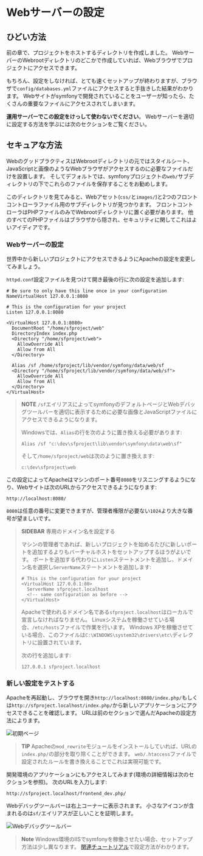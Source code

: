 Webサーバーの設定
===================

ひどい方法
----------

前の章で、プロジェクトをホストするディレクトリを作成しました。
WebサーバーのWebrootディレクトリのどこかで作成していれば、Webブラウザでプロジェクトにアクセスできます。

もちろん、設定をしなければ、とても速くセットアップが終わりますが、ブラウザで`config/databases.yml`ファイルにアクセスすると手抜きした結果がわかります。
Webサイトがsymfonyで開発されていることをユーザーが知ったら、たくさんの重要なファイルにアクセスされてしまいます。

**運用サーバーでこの設定をけっして使わないでください**。
Webサーバーを適切に設定する方法を学ぶには次のセクションをご覧ください。

セキュアな方法
-------------

WebのグッドプラクティスはWebrootディレクトリの元ではスタイルシート、JavaScriptと画像のようなWebブラウザがアクセスするのに必要なファイルだけを設置します。
そしてデフォルトでは、symfonyプロジェクトの`web/`サブディレクトリの下でこれらのファイルを保存することをお勧めします。

このディレクトリを見てみると、Webアセット(`css/`と`images/`)と2つのフロントコントローラファイル用のサブディレクトリが見つかります。
フロントコントローラはPHPファイルのみでWebrootディレクトリに置く必要があります。
他のすべてのPHPファイルはブラウザから隠され、セキュリティに関してこれはよいアイディアです。

### Webサーバーの設定

世界中から新しいプロジェクトにアクセスできるようにApacheの設定を変更してみましょう。

`httpd.conf`設定ファイルを見つけて開き最後の行に次の設定を追加します:

    # Be sure to only have this line once in your configuration
    NameVirtualHost 127.0.0.1:8080

    # This is the configuration for your project
    Listen 127.0.0.1:8080

    <VirtualHost 127.0.0.1:8080>
      DocumentRoot "/home/sfproject/web"
      DirectoryIndex index.php
      <Directory "/home/sfproject/web">
        AllowOverride All
        Allow from All
      </Directory>

      Alias /sf /home/sfproject/lib/vendor/symfony/data/web/sf
      <Directory "/home/sfproject/lib/vendor/symfony/data/web/sf">
        AllowOverride All
        Allow from All
      </Directory>
    </VirtualHost>

>**NOTE**
>`/sf`エイリアスによってsymfonyのデフォルトページとWebデバッグツールバーを適切に表示するために必要な画像とJavaScriptファイルにアクセスできるようになります。
>
>Windowsでは、`Alias`の行を次のように置き換える必要があります:
>
>     Alias /sf "c:\dev\sfproject\lib\vendor\symfony\data\web\sf"
>
>そして`/home/sfproject/web`は次のように置き換えます:
>
>     c:\dev\sfproject\web

この設定によってApacheはマシンのポート番号`8080`をリスニングするようになり、Webサイトは次のURLからアクセスできるようになります:

    http://localhost:8080/

`8080`は任意の番号に変更できますが、管理者権限が必要ない`1024`より大きな番号が望ましいです。

>**SIDEBAR**
>専用のドメイン名を設定する
>
>マシンの管理者であれば、新しいプロジェクトを始めるたびに新しいポートを追加するよりもバーチャルホストをセットアップするほうがよいです。
>ポートを追加する代わりに`Listen`ステートメントを追加し、ドメイン名を選択し`ServerName`ステートメントを追加します:
>
>     # This is the configuration for your project
>     <VirtualHost 127.0.0.1:80>
>       ServerName sfproject.localhost
>       <!-- same configuration as before -->
>     </VirtualHost>
>
>Apacheで使われるドメイン名である`sfproject.localhost`はローカルで宣言しなければなりません。
>Linuxシステムを稼働させている場合、`/etc/hosts`ファイルで作業を行います。
>Windows XPを稼働させている場合、このファイルは`C:\WINDOWS\system32\drivers\etc\`ディレクトリに設置されています。
>
>次の行を追加します:
>
>     127.0.0.1 sfproject.localhost

### 新しい設定をテストする

Apacheを再起動し、ブラウザを開き`http://localhost:8080/index.php/`もしくは`http://sfproject.localhost/index.php/`から新しいアプリケーションにアクセスできることを確認します。
URLは前のセクションで選んだApacheの設定方法によります。

![初期ページ](http://www.symfony-project.org/images/jobeet/1_2/01/congratulations.png)

>**TIP**
>Apacheの`mod_rewrite`モジュールをインストールしていれば、URLの`index.php/`の部分を取り除くことができます。
>`web/.htaccess`ファイルで設定されたルールを書き換えることでこれは実現可能です。

開発環境のアプリケーションにもアクセスしてみます(環境の詳細情報は次のセクションを参照)。
次のURLを入力します:

    http://sfproject.localhost/frontend_dev.php/

Webデバッグツールバーは右上コーナーに表示されます。
小さなアイコンが含まれるのは`sf/`エイリアスが正しいことを証明します。

![Webデバッグツールバー](http://www.symfony-project.org/images/jobeet/1_2/01/web_debug_toolbar.png)

>**Note**
>Windows環境のIISでsymfonyを稼働させたい場合、セットアップ方法は少し異なります。
>[関連チュートリアル](http://www.symfony-project.org/cookbook/1_0/ja/web_server_iis)で設定方法がわかります。
